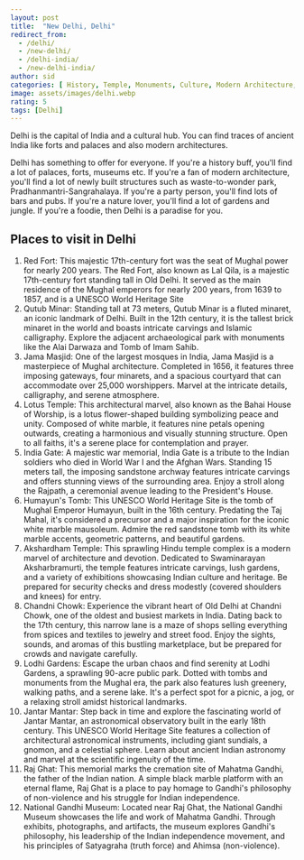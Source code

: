 ```yaml
---
layout: post
title:  "New Delhi, Delhi"
redirect_from:
  - /delhi/
  - /new-delhi/
  - /delhi-india/
  - /new-delhi-india/
author: sid
categories: [ History, Temple, Monuments, Culture, Modern Architecture, War Memorial ]
image: assets/images/delhi.webp
rating: 5
tags: [Delhi]
---
```

Delhi is the capital of India and a cultural hub. You can find traces of ancient India like forts and palaces and also modern architectures.

Delhi has something to offer for everyone. If you're a history buff, you'll find a lot of palaces, forts, museums etc. If you're a fan of modern architecture, you'll find a lot of newly built structures such as waste-to-wonder park, Pradhanmantri-Sangrahalaya. If you're a party person, you'll find lots of bars and pubs. If you're a nature lover, you'll find a lot of gardens and jungle. If you're a foodie, then Delhi is a paradise for you. 

<h2>Places to visit in Delhi</h2>

1. Red Fort: This majestic 17th-century fort  was the seat of Mughal power for nearly 200 years. The Red Fort, also known as Lal Qila, is a majestic 17th-century fort  standing tall in Old Delhi.  It served as the main residence of the Mughal emperors for nearly 200 years, from 1639 to 1857, and is a UNESCO World Heritage Site
2. Qutub Minar: Standing tall at 73 meters,  Qutub Minar is a fluted minaret, an iconic landmark of Delhi.  Built in the 12th century, it is the tallest brick minaret in the world and boasts intricate carvings and Islamic calligraphy.  Explore the adjacent archaeological park with monuments like the Alai Darwaza and Tomb of Imam Sahib.
3. Jama Masjid: One of the largest mosques in India, Jama Masjid is a masterpiece of Mughal architecture.  Completed in 1656, it features three imposing gateways, four minarets, and a spacious courtyard that can accommodate over 25,000 worshippers.  Marvel at the intricate details, calligraphy, and serene atmosphere.
4. Lotus Temple: This architectural marvel, also known as the Bahai House of Worship, is a lotus flower-shaped building symbolizing peace and unity.  Composed of white marble, it features nine petals opening outwards, creating a harmonious and visually stunning structure.  Open to all faiths, it's a serene place for contemplation and prayer.
5. India Gate: A majestic war memorial, India Gate is a tribute to the Indian soldiers who died in World War I and the Afghan Wars.  Standing 15 meters tall, the imposing sandstone archway features intricate carvings and offers stunning views of the surrounding area.  Enjoy a stroll along the Rajpath, a ceremonial avenue leading to the President's House.
6. Humayun's Tomb: This UNESCO World Heritage Site is the tomb of Mughal Emperor Humayun, built in the 16th century.  Predating the Taj Mahal, it's considered a precursor and a major inspiration for the iconic white marble mausoleum.  Admire the red sandstone tomb with its white marble accents, geometric patterns, and beautiful gardens.
7. Akshardham Temple: This sprawling Hindu temple complex is a modern marvel of architecture and devotion.  Dedicated to Swaminarayan Aksharbramurti, the temple features intricate carvings, lush gardens, and a variety of exhibitions showcasing Indian culture and heritage.  Be prepared for security checks and dress modestly (covered shoulders and knees) for entry.
8. Chandni Chowk: Experience the vibrant heart of Old Delhi at Chandni Chowk, one of the oldest and busiest markets in India.  Dating back to the 17th century, this narrow lane is a maze of shops selling everything from spices and textiles to jewelry and street food.  Enjoy the sights, sounds, and aromas of this bustling marketplace, but be prepared for crowds and navigate carefully.
9. Lodhi Gardens: Escape the urban chaos and find serenity at Lodhi Gardens, a sprawling 90-acre public park.  Dotted with tombs and monuments from the Mughal era, the park also features lush greenery, walking paths, and a serene lake.  It's a perfect spot for a picnic, a jog, or a relaxing stroll amidst historical landmarks.
10. Jantar Mantar: Step back in time and explore the fascinating world of Jantar Mantar, an astronomical observatory built in the early 18th century.  This UNESCO World Heritage Site features a collection of architectural astronomical instruments, including giant sundials, a gnomon, and a celestial sphere.  Learn about ancient Indian astronomy and marvel at the scientific ingenuity of the time.
11. Raj Ghat: This memorial marks the cremation site of Mahatma Gandhi, the father of the Indian nation.  A simple black marble platform with an eternal flame, Raj Ghat is a place to pay homage to Gandhi's philosophy of non-violence and his struggle for Indian independence.
12. National Gandhi Museum: Located near Raj Ghat, the National Gandhi Museum showcases the life and work of Mahatma Gandhi.  Through exhibits, photographs, and artifacts, the museum explores Gandhi's philosophy, his leadership of the Indian independence movement, and his principles of Satyagraha (truth force) and Ahimsa (non-violence).



<div class="pa-carousel-widget" style="width:100%; height:480px; display:none;"
  data-link="https://www.thrillophilia.com/places-to-visit-in-delhi"
  data-title="Delhi, India"
  data-description="History, Temple, Monuments, Culture, Modern Architecture, War Memorial"
  data-delay="3">
  <object data="https://lh3.googleusercontent.com/pw/AP1GczPbnrbaNPU_-pNSACPqlSdNkByM9kV6hi-g44WYognOJgCzgNWqSFPszBaU4gImqaUUGNKIro0I4-4YcgfUSKE1eXFK_xJANdub5mQxFfIPyvrUCVGD=w960-rw-h720"></object>
  <object data="https://lh3.googleusercontent.com/pw/AP1GczPFn7w2I0HPOXK3GEv5P3u6tv-qmW817qUYpgJoD5Xd8PpHoUVkI0SvL1ZvQ35M_UdhfBXq3UtEvvv8cT7IS9KvHIrAzPzTkWYoicYj6UvW91EJwt9h=w960-rw-h720"></object>
  <object data="https://lh3.googleusercontent.com/pw/AP1GczMSi4AAxbW3xdg3Q2WS0fXeGi1g-Wt_qBhrTJbAfJFyEjeE7BuTN_TOXege7zc85ZVEVEjJTYt6YUYVe9tR2DM3TEQJE0_llTZBeYV9taGc5P0DYNVA=w960-rw-h720"></object>
  <object data="https://lh3.googleusercontent.com/pw/AP1GczPXSfbl1HA-0KN0ktDW2DOVyRypQBIZnpQAHagXGKzvqPJvbR4abg3ynkmYMWSUniYPTxo-EzRw6Es3MWcwbfQEN5zOmMnVzr-Lh_dRb5-UsAEeuc42=w960-rw-h720"></object>
  <object data="https://lh3.googleusercontent.com/pw/AP1GczMs3uCem3zm8dUMVM_BBWQY2vhf1jLur3S2mn-uX2AQ2e4IuC8tHU9ftlYecY7BkaQVvyZ0Zu4cP9_VmhYkSOSN23DqyCdtNge5w5SCclsdSIAwdLyg=w960-rw-h720"></object>
  <object data="https://lh3.googleusercontent.com/pw/AP1GczMOSexZky655vueGDArUQBcu9i8Fwmm4l1KdEgfY5ofNzzlh47dLq9Z0WLD0U0koTR8FuRevnvj9Ibh1vX49_vznTUBeSSIwZqjCPmNq1DGqUqLP6ZX=w960-rw-h720"></object>
  <object data="https://lh3.googleusercontent.com/pw/AP1GczPgPaNVLbFrxwBUnXeVUIu5Y9bE4qEOo_nQ7DvZunpOz1-7oG1Z8ZinCUwrGoYA_qxgt34dy47kXoDfSOtvlULceZE8ECpZNne5ywgL5jbwO0SanRoa=w960-rw-h720"></object>
  <object data="https://lh3.googleusercontent.com/pw/AP1GczNlmc8jZZi1t7DxWggcCfAyT08UMjqGqmbitqG4zTo3MO4UtnZqeFSqKP7luldHy_bnt6-iTzBXz9CzcLZqQouPCUF8Thd7tNEemevcqsPEDp5XHC7M=w960-rw-h720"></object>
  <object data="https://lh3.googleusercontent.com/pw/AP1GczP7oZdUq6mMd1gD_BTaSnFQdkWfHUO6QdzF5qXl6w_eW_QB_ZBhvDZRRmaBtHKe2Kwb4O0jcfRXTAe72aHwldRCpcgoikaf_IV9TjPTIGb8DV6h-Rvo=w960-rw-h720"></object>
  <object data="https://lh3.googleusercontent.com/pw/AP1GczODZZF8MgHIjXw462wqLAW6a58Q2dDjyJ64UawLqF_itbfCx0Lflbx5mEIM8tvBxmjr9UpCm0bm1WrZU8kAMlraEBVXNbFiyiG4DsAO6DXc1CwZS6Z0=w960-rw-h720"></object>
  <object data="https://lh3.googleusercontent.com/pw/AP1GczOXrK1msAozqyJ0SyvG-6We3zW2_VujjjQesZN7Y6lZZM1yyhM2yINLI5lI856EHzubuctRqCqBbkS0V0DDpxf_yIbGYsAKkZcRHjkSwSn_EFcOaeZh=w960-rw-h720"></object>
  <object data="https://lh3.googleusercontent.com/pw/AP1GczNahsCRSY6pYFMaUiuPAOpfjl01E9NETWDJBg2KykXJcyxeqm4eXWDFJi3ypsMGBkBS2fuYXku6IZVgNl4MjWiTMbWPwmLITC9lsvGrgs_m0rUKfF61=w960-rw-h720"></object>
  <object data="https://lh3.googleusercontent.com/pw/AP1GczNt9vclodACI8KuL8YWfHhtGUdCOcdYKC900V2oI3vDQ1bIjl1dh1HgPuN8QNob7-AirsBeek3DdKws9lqjN-ZJf2RrML4q-RKOsXYR4ezdRiRHNozM=w960-rw-h720"></object>
  <object data="https://lh3.googleusercontent.com/pw/AP1GczMaMsd1yCUaEZCIhVcx2nPZ5QwQfs5t2rh3k6OfBzbN6q3GLAYwfVR1dQ0QX2LoUx6rl8KVTJNY15jHwsQyKZJwz82KW8td1g0yCb4Es-YxrVqw4ztN=w960-rw-h720"></object>
  <object data="https://lh3.googleusercontent.com/pw/AP1GczPt6rypKBJ5ohLlsNfqpM0L_5KZxMX1aJTACejOAc8peS4RvaNXXpk2RHffHrTxm-LDDi6fh28xjK369rVaUwBVEucNov-JJME0TB0-7S6tLz1bprEk=w960-rw-h720"></object>
  <object data="https://lh3.googleusercontent.com/pw/AP1GczPTVTstNCG0t5h3M2q1HM5Nwb0OhaIHP33NjfeYVii9e63Ohg9kyTKvLOgEc44bfgBvv9FUJxDUzVGHu3wqGQfyZI0IzlseJqAtkhHqPS07qBzl_FUN=w960-rw-h720"></object>
  <object data="https://lh3.googleusercontent.com/pw/AP1GczNA6na-bGmPNi-1BdASoozfgkpw85b9iPqf-YKSvcJFly1hoUzawB94sqAyXHpj-HKlo7tNcu7DAv37Rno-m3jbcNUJGu-pJJqgHukXaW0P6xbJ1BqK=w960-rw-h720"></object>
  <object data="https://lh3.googleusercontent.com/pw/AP1GczM110OcUo75tqFKNOMeS96bSklFuTpx41HJtV17eL3esQuUmROAJB4AQ_gYyvwcSnBz9LsaNSksHEwuZP0cdfHyjqBLinkuH2ZcDqK9SvCQJXCLUDrl=w960-rw-h720"></object>
  <object data="https://lh3.googleusercontent.com/pw/AP1GczO_YVvX_y3EwwGoujcXC02DTN94FOrrJKbHgKonTWvMW4Kxkocw3EqCrmGyf_KfsEuSWAzv5L0qoFAhJfO6yk1peu4PnwHHAya5j_SP-WZ2B0weJW28=w960-rw-h720"></object>
  <object data="https://lh3.googleusercontent.com/pw/AP1GczM5SBKJ7GAqK3SR0a4j1mBFQHKNYPRwMmmQgrWYlQvyrOjtak4FbvntdM6p6i7T-IseU2DfhHeoHJW0-STHT_r9keFaecxgZM6I-0wgq1f5lHNsYugd=w960-rw-h720"></object>
  <object data="https://lh3.googleusercontent.com/pw/AP1GczNLiwfuxLDuSBbAYkd4K0LBLPJLSydC-f7gCO5Xj5MLX-zS_TyFujl08Q_gmqUCP8VpOCqlr5TQIMhFFuGLNlM1uW1baeTUgMAlvqzAqpeUVcr7P4Sl=w960-rw-h720"></object>
  <object data="https://lh3.googleusercontent.com/pw/AP1GczPnRqRdF_Vx78_YgEoRcBITltFJQ_au-HbBmQSb4ZLjtRaOGC56EPyTyvOA6QPuZAVFrpPlEbPIVcx97kxkNcSqyh6NLhY_DB8OpD_kb4vJZIIKpG0B=w960-rw-h720"></object>
  <object data="https://lh3.googleusercontent.com/pw/AP1GczO-oOdk6CP_LEiN6Z75hxNvgs16NB-X22Y1Ce_EnQ3E8oKnzpfjmFU8wwVW6X90sNLRIwHFWul1ugHzY81e0m1giChKzVTRlVgl4zwzxHDde8ekQuEr=w960-rw-h720"></object>
  <object data="https://lh3.googleusercontent.com/pw/AP1GczOZ_JWtfmUTeAn0l2kQUPi_lYnBGOQyf6JWt67u1YTxVKGeqK10iNvuyWE0mx2-W1dbzNUemdrgI-mjNWuSVjenlgqyHnfWpr7y9vEJ3yxuLFs10uTc=w960-rw-h720"></object>
  <object data="https://lh3.googleusercontent.com/pw/AP1GczMVgaX3fjI8ks5bWnbbK6TtUzkeA7_xi4WTgM1iFFw_2GiFmKHmIkIiPgd-yRu02Xg2z57QQKUWIF3N36dWkSDKJd0siCWEERqTY39z22kEnJY8X0Z5=w960-rw-h720"></object>
  <object data="https://lh3.googleusercontent.com/pw/AP1GczOP5kxdhyDr1NdLSOYPMrNxe__zyKWTGaMl37B8l9A0w7phrcrfUrX9j8YqNZwSs6KAgS95CgkenjZ10UOk7ARKaXemrz3TT70aDkGxl9xovv36Iaad=w960-rw-h720"></object>
  <object data="https://lh3.googleusercontent.com/pw/AP1GczNm_hpia2fiBaDgmm3suKiPQv6-82z9lYGuMoJGEDopAiv6Q-8dlGdWEGZXQ2xujQxsIbqCkSOcTg2_OQJT0VQ1bX1bHtLiSVtxTnuHhGRf9d9d_RDW=w960-rw-h720"></object>
  <object data="https://lh3.googleusercontent.com/pw/AP1GczPrL3S1_HRCpNP4xgQTfxvuqRJF93hj78-UBuOFcqT8J9512MuX4XuZUNgfZ86TVg6ZXBcGJPVkTLFwZf3nkTj0k7BsBNBeIW4IyMSn0M1LB5U62p-T=w960-rw-h720"></object>
  <object data="https://lh3.googleusercontent.com/pw/AP1GczMvaMPCO8H7j1VBEUBmcfWD4ofImw9_PRBeEpW8T1fVGGhrpMF3HGB_Y8mhVXKhqpS39iVmL91z2RSIvtXrWt-nmgw7fnth_2MIgz7g6bYBUw8wFA37=w960-rw-h720"></object>
  <object data="https://lh3.googleusercontent.com/pw/AP1GczMrQ9tztDXkrpnDTRdLMZ0vbSXiWfa1UdieICj39kwado5OEm4yrJhGTDzcUA1MYgQP71HPPK9usy9a2-5ybshCSzrphDAzbzwt-yzKyZcq-JFVPkd7=w960-rw-h720"></object>
  <object data="https://lh3.googleusercontent.com/pw/AP1GczO3Y3j6e38pqOWBNxBWZZuc3G5EfVGUU1r5epiJ9FaLKt585QV2hHdYNgNGcFbUbwN0q9gLlk0XQUL0HSCNACliaTvqeKK0QA8RVXGyjd9y0Mdq5qcZ=w960-rw-h720"></object>
  <object data="https://lh3.googleusercontent.com/pw/AP1GczPTVE5VYshSAw5TPqIRU5XsoMP_m8OgFD8CMJL6dOD06bNEZE2cumP1hKyLkLLPbO6zbhRugrUqQ0-9VRvMApdWH9C3Mt8UE3yEQ-mYoN6A6rnqJKG5=w960-rw-h720"></object>
  <object data="https://lh3.googleusercontent.com/pw/AP1GczO2JPMkzSeuO2CRKgcy_AtWg9TfFUD2lmaB9mJdWIMmJwNPkdNfhkkOk1ACgfKJHO8qUsxuuzkrPrD3MB90_ABM0ZoV-b7hCdXNyzt1BwrZA6rCp35f=w960-rw-h720"></object>
  <object data="https://lh3.googleusercontent.com/pw/AP1GczNOL8JamcBdHf_AClNZGfG8j8IfX3Ivx_vA_VPHQP7au7ahHAmBNdtzaAJ2uHhLVky1B6lEfGna0Xc8JAo3JM780NIMXiK7LfZxZ6keAFTXiLsmMYxe=w960-rw-h720"></object>
  <object data="https://lh3.googleusercontent.com/pw/AP1GczOx-naXaJdx3_XFshY3MHNMF8ZQCsBBk08kMa_YWnrLVfSxuUWwRkOMqQoYnvIa5a2Ot9Jjd2_JpTyaH1jRTKZ5beCUoQzqxraubpx-JzRPJsLVjli8=w960-rw-h720"></object>
</div>
